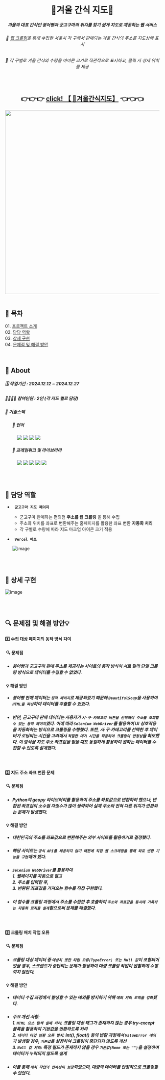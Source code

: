 <div align="center">

# 🍠겨울 간식 지도🍠
##### 겨울의 대표 간식인 붕어빵과 군고구마의 위치를 찾기 쉽게 지도로 제공하는 웹 서비스
###### 🌟 <ins>웹 크롤링</ins>을 통해 수집한 서울시 각 구에서 판매되는 겨울 간식의 주소를 지도상에 표시
###### 🌟 각 구별로 겨울 간식의 수량을 아이콘 크기로 직관적으로 표시하고, 클릭 시 상세 위치를 제공
<br>

## 👉👉👉 [ click! 【 🔎겨울간식지도】](https://winter-snack-finder.vercel.app/) 👈👈👈

<img src="https://github.com/user-attachments/assets/4fa57aa9-5aa5-4e51-9b95-455928ec19ee" width=600>

</div>
<br>
<h2>📜 목차</h2>
01. <a href=#1>프로젝트 소개</a><br>
02. <a href=#2>담당 역할</a><br>
03. <a href=#3>상세 구현</a><br>
04. <a href=#4>문제점 및 해결 방안</a><br>
<br><br>

<h2 id=1>📜 About

##### 🗓️ 작업기간 : 2024.12.12 ~ 2024.12.27
##### 👩🏻‍👧‍👦 참여인원 : 2인 (각 지도 별로 담당)
##### 🔧 기술스택

##### &nbsp;&nbsp;&nbsp;&nbsp;&nbsp;&nbsp;&nbsp;📝 언어
&nbsp;&nbsp;&nbsp;&nbsp;&nbsp;&nbsp;&nbsp;&nbsp;&nbsp;
<img src="https://img.shields.io/badge/Python-3776AB?style=for-the-badge&logo=python&logoColor=white"> <img src="https://img.shields.io/badge/HTML-E34F26?style=for-the-badge&logo=html5&logoColor=white"> <img src="https://img.shields.io/badge/CSS-1572B6?style=for-the-badge&logo=css3&logoColor=white"> <img src="https://img.shields.io/badge/JavaScript-F7DF1E?style=for-the-badge&logo=javascript&logoColor=black"><br>
##### &nbsp;&nbsp;&nbsp;&nbsp;&nbsp;&nbsp;&nbsp;🌱 프레임워크 및 라이브러리
&nbsp;&nbsp;&nbsp;&nbsp;&nbsp;&nbsp;&nbsp;&nbsp;&nbsp;
<img src="https://img.shields.io/badge/flask-000000?style=for-the-badge&logo=flask&logoColor=white"/> <img src="https://img.shields.io/badge/Vercel-000000?style=for-the-badge&logo=Vercel&logoColor=white"/> <img src="https://img.shields.io/badge/BeautifulSoup-3776AB?style=for-the-badge&logo=bs4&logoColor=white"> <img src="https://img.shields.io/badge/folium-43B02A?style=for-the-badge&logo=folium&logoColor=white"> <img src="https://img.shields.io/badge/Selenium-43B02A?style=for-the-badge&logo=selenium&logoColor=white">

<br><br>

<h2 id=2>📌 담당 역할</h2>

- **`  군고구마 지도 페이지  `**
  - 군고구마 판매하는 편의점  **주소를 웹 크롤링** 을 통해 수집
  - 주소의 위치를 좌표로 변환해주는 홈페이지를 활용한 좌표 변환  **자동화 처리**
  - 각 구별로 수량에 따라 지도 마크업 아이콘 크기 적용
- **`  Vercel 배포  `**
 
  ![image](https://github.com/user-attachments/assets/6e84c70a-be34-4b5e-a76c-52732fab5739)

<br><br>

<h2 id=3>📌 상세 구현</h2>

![image](https://github.com/user-attachments/assets/de5b1b5a-682d-453f-99b7-0c64658fccc1)

<br><br>

<h2 id=4>🔍 문제점 및 해결 방안💡</h2>

#### 1️⃣ 수집 대상 페이지의 동작 방식 차이
#### &nbsp;🔍 문제점
- ##### 붕어빵과 군고구마 판매 주소를 제공하는 사이트의 동작 방식이 서로 달라 단일 크롤링 방식으로 데이터를 수집할 수 없었다.
#### &nbsp;💡 해결 방안
- ##### 붕어빵 판매 데이터는 `정적 페이지`로 제공되었기 때문에 `BeautifulSoup`을 사용하여 `HTML을 파싱`하여 데이터를 추출할 수 있었다.
- ##### 반면, 군고구마 판매 데이터는 사용자가 `시·구·카테고리 버튼을 선택해야 주소를 조회할 수 있는 동적 페이지`였다. 이에 따라 `Selenium WebDriver`를 활용하여 UI 상호작용을 자동화하는 방식으로 크롤링을 수행했다. 또한, 시·구·카테고리를 선택한 후 데이터가 로딩되는 시간을 고려해서 `적절한 대기 시간을 적용하여 크롤링의 안정성`을 확보했다. 이 방식을 지도 주소 좌표값을 얻을 때도 동일하게 활용하여 원하는 데이터를 수집할 수 있도록 설계했다.
<br>

#### 2️⃣ 지도 주소 좌표 변환 문제
#### &nbsp;🔍 문제점
- ##### Python의 geopy 라이브러리를 활용하여 주소를 좌표값으로 변환하려 했으나, 변환된 좌표값의 소수점 자릿수가 많이 생략되어 실제 주소와 전혀 다른 위치가 반환되는 문제가 발생했다.
#### &nbsp;💡 해결 방안
- ##### 대한민국의 주소를 좌표값으로 변환해주는 외부 사이트를 활용하기로 결정했다.
- ##### 해당 사이트는 `공식 API를 제공하지 않기 때문에 직접 웹 스크래핑을 통해 좌표 변환 기능을 구현`해야 했다.
- ##### `Selenium WebDriver`를 활용하여 <br> 1. 웹페이지를 자동으로 열고 <br> 2. 주소를 입력한 후, <br> 3. 변환된 좌표값을 가져오는 함수를 직접 구현했다.
- ##### 이 함수를 크롤링 과정에서 주소를 수집한 후 호출하여 `주소와 좌표값을 동시에 기록하는 자동화 로직을 설계`함으로써 문제를 해결했다.
<br>

#### 3️⃣ 크롤링 배치 작업 오류
#### &nbsp;🔍 문제점
- ##### 크롤링 대상 데이터 중 `예상치 못한 타입 오류(TypeError) 또는 Null 값`이 포함되어 있을 경우, 스크립트가 중단되는 문제가 발생하여 대량 크롤링 작업이 원활하게 수행되지 않았다.
#### &nbsp;💡 해결 방안
- ##### 데이터 수집 과정에서 발생할 수 있는 예외를 방지하기 위해 `예외 처리 로직을 강화`했다.
- ##### 주요 개선 사항: <br> 1. ` HTML 요소 탐색 실패 처리 `: 크롤링 대상 태그가 존재하지 않는 경우 try-except 블록을 활용하여 기본값을 반환하도록 처리 <br> 2. ` 데이터 타입 변환 오류 방지 `: int(), float() 등의 변환 과정에서 `ValueError 예외`가 발생할 경우, `기본값`을 설정하여 크롤링이 중단되지 않도록 개선 <br> 3. ` Null 값 처리 `: 특정 필드가 존재하지 않을 경우 `기본값(None 또는 "")`을 설정하여 데이터가 누락되지 않도록 설계
- ##### 이를 통해 `배치 작업의 연속성이 보장`되었으며, 대량의 데이터를 안정적으로 크롤링할 수 있었다.

  
<!--
###### *짧은 기간 동안 진행한 미니 프로젝트였지만, 크롤링에 대해 더욱 깊이 이해할 수 있는 기회가 되었다.*
###### *Selenium과 BeautifulSoup의 두 가지 방식으로 크롤링을 진행해서 크롤링 실력이 많이 향상되었다.*
###### *특히, driver 기능을 활용하여 주소의 좌표를 얻어내야 하는 수작업을 자동화로 처리해서 웹 크롤링부터 좌표를 얻는 작업을 한 번에 처리할 수 있었다.*
###### *그리고 배치 처리 중 오류로 인해 작업이 중단되는 문제가 발생했는데, 이를 해결하는 과정에서 예외처리가 얼마나 중요한지 깨달았다.*
-->
